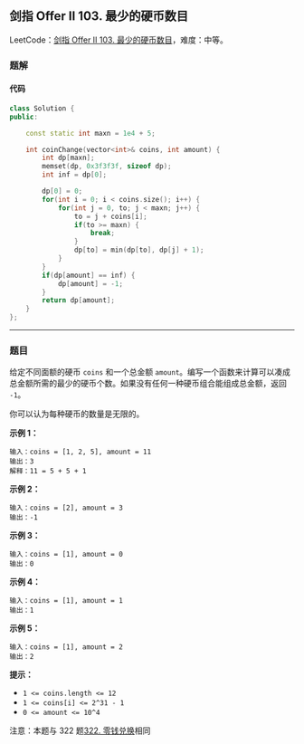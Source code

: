 ## 剑指 Offer II 103. 最少的硬币数目

LeetCode：[剑指 Offer II 103. 最少的硬币数目](https://leetcode.cn/problems/gaM7Ch/)，难度：中等。

### 题解

#### 代码

```c++
class Solution {
public:

    const static int maxn = 1e4 + 5;

    int coinChange(vector<int>& coins, int amount) {
        int dp[maxn];
        memset(dp, 0x3f3f3f, sizeof dp);
        int inf = dp[0];

        dp[0] = 0;
        for(int i = 0; i < coins.size(); i++) {
            for(int j = 0, to; j < maxn; j++) {
                to = j + coins[i];
                if(to >= maxn) {
                    break;
                }
                dp[to] = min(dp[to], dp[j] + 1);
            }
        }
        if(dp[amount] == inf) {
            dp[amount] = -1;
        }
        return dp[amount];
    }
};
```



---



### 题目

给定不同面额的硬币 `coins` 和一个总金额 `amount`。编写一个函数来计算可以凑成总金额所需的最少的硬币个数。如果没有任何一种硬币组合能组成总金额，返回 `-1`。

你可以认为每种硬币的数量是无限的。

 

**示例 1：**

```
输入：coins = [1, 2, 5], amount = 11
输出：3 
解释：11 = 5 + 5 + 1
```

**示例 2：**

```
输入：coins = [2], amount = 3
输出：-1
```

**示例 3：**

```
输入：coins = [1], amount = 0
输出：0
```

**示例 4：**

```
输入：coins = [1], amount = 1
输出：1
```

**示例 5：**

```
输入：coins = [1], amount = 2
输出：2
```

 

**提示：**

- `1 <= coins.length <= 12`
- `1 <= coins[i] <= 2^31 - 1`
- `0 <= amount <= 10^4`

 

注意：本题与 322 题[322. 零钱兑换](https://leetcode-cn.com/problems/coin-change/)相同


